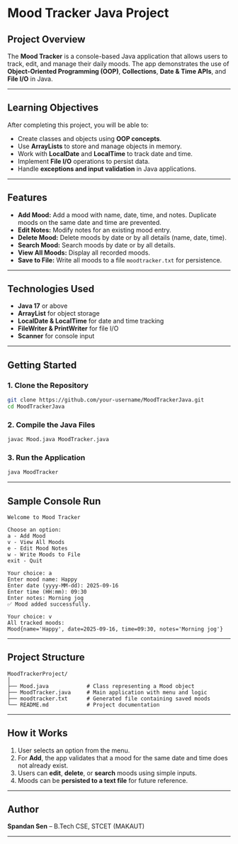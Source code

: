 # Mood Tracker Java Project

## **Project Overview**

The **Mood Tracker** is a console-based Java application that allows users to track, edit, and manage their daily moods. The app demonstrates the use of **Object-Oriented Programming (OOP)**, **Collections**, **Date & Time APIs**, and **File I/O** in Java.

---

## **Learning Objectives**

After completing this project, you will be able to:

* Create classes and objects using **OOP concepts**.
* Use **ArrayLists** to store and manage objects in memory.
* Work with **LocalDate** and **LocalTime** to track date and time.
* Implement **File I/O** operations to persist data.
* Handle **exceptions and input validation** in Java applications.

---

## **Features**

* **Add Mood:** Add a mood with name, date, time, and notes. Duplicate moods on the same date and time are prevented.
* **Edit Notes:** Modify notes for an existing mood entry.
* **Delete Mood:** Delete moods by date or by all details (name, date, time).
* **Search Mood:** Search moods by date or by all details.
* **View All Moods:** Display all recorded moods.
* **Save to File:** Write all moods to a file `moodtracker.txt` for persistence.

---

## **Technologies Used**

* **Java 17** or above
* **ArrayList** for object storage
* **LocalDate & LocalTime** for date and time tracking
* **FileWriter & PrintWriter** for file I/O
* **Scanner** for console input

---

## **Getting Started**

### **1. Clone the Repository**

```bash
git clone https://github.com/your-username/MoodTrackerJava.git
cd MoodTrackerJava
```

### **2. Compile the Java Files**

```bash
javac Mood.java MoodTracker.java
```

### **3. Run the Application**

```bash
java MoodTracker
```

---

## **Sample Console Run**

```
Welcome to Mood Tracker

Choose an option:
a - Add Mood
v - View All Moods
e - Edit Mood Notes
w - Write Moods to File
exit - Quit

Your choice: a
Enter mood name: Happy
Enter date (yyyy-MM-dd): 2025-09-16
Enter time (HH:mm): 09:30
Enter notes: Morning jog
✅ Mood added successfully.

Your choice: v
All tracked moods:
Mood{name='Happy', date=2025-09-16, time=09:30, notes='Morning jog'}
```

---

## **Project Structure**

```
MoodTrackerProject/
│
├── Mood.java            # Class representing a Mood object
├── MoodTracker.java     # Main application with menu and logic
├── moodtracker.txt      # Generated file containing saved moods
└── README.md            # Project documentation
```

---

## **How it Works**

1. User selects an option from the menu.
2. For **Add**, the app validates that a mood for the same date and time does not already exist.
3. Users can **edit**, **delete**, or **search** moods using simple inputs.
4. Moods can be **persisted to a text file** for future reference.

---

## **Author**

**Spandan Sen** – B.Tech CSE, STCET (MAKAUT)

---
